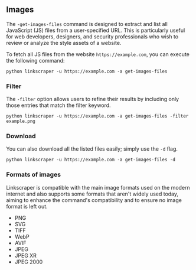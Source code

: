 ## Images

The `-get-images-files` command is designed to extract and list all JavaScript (JS) files from a user-specified URL. This is particularly useful for web developers, designers, and security professionals who wish to review or analyze the style assets of a website.

To fetch all JS files from the website `https://example.com`, you can execute the following command:

```shell
python linkscraper -u https://example.com -a get-images-files
```

### Filter

The `-filter` option allows users to refine their results by including only those entries that match the filter keyword.

```shell
python linkscraper -u https://example.com -a get-images-files -filter example.png
```

### Download

You can also download all the listed files easily; simply use the `-d` flag.

```shell
python linkscraper -u https://example.com -a get-images-files -d
```

### Formats of images

Linkscraper is compatible with the main image formats used on the modern internet and also supports some formats that aren't widely used today, aiming to enhance the command's compatibility and to ensure no image format is left out.

* PNG
* SVG
* TIFF
* WebP
* AVIF
* JPEG
* JPEG XR
* JPEG 2000
